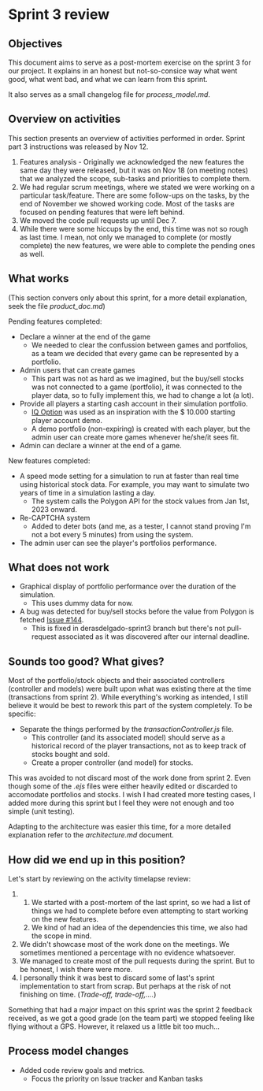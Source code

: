 # Sprint 3 review

## Objectives
This document aims to serve as a post-mortem exercise on the sprint 3 for our project. It explains in an honest but not-so-consice way what went good, what went bad, and what we can learn from this sprint.

It also serves as a small changelog file for *process_model.md*.

## Overview on activities

This section presents an overview of activities performed in order. Sprint part 3 instructions was released by Nov 12.
1. Features analysis - Originally we acknowledged the new features the same day they were released, but it was on Nov 18 (on meeting notes) that we analyzed the scope, sub-tasks and priorities to complete them.
2. We had regular scrum meetings, where we stated we were working on a particular task/feature. There are some follow-ups on the tasks, by the end of November we showed working code. Most of the tasks are focused on pending features that were left behind.
3. We moved the code pull requests up until Dec 7.
4. While there were some hiccups by the end, this time was not so rough as last time. I mean, not only we managed to complete (or mostly complete) the new features, we were able to complete the pending ones as well.

## What works
(This section convers only about this sprint, for a more detail explanation, seek the file *product_doc.md*)

Pending features completed:
* Declare a winner at the end of the game
    * We needed to clear the confussion between games and portfolios, as a team we decided that every game can be represented by a portfolio.
* Admin users that can create games
    * This part was not as hard as we imagined, but the buy/sell stocks was not connected to a game (portfolio), it was connected to the player data, so to fully implement this, we had to change a lot (a lot).
* Provide all players a starting cash account in their simulation portfolio.
    * [IQ Option](https://iqoption.com/en) was used as an inspiration with the $ 10.000 starting player account demo. 
    * A demo portfolio (non-expiring) is created with each player, but the admin user can create more games whenever he/she/it sees fit.
* Admin can declare a winner at the end of a game.

New features completed:
* A speed mode setting for a simulation to run at faster than real time using historical stock data. For example, you may want to simulate two years of time in a simulation lasting a day.
    * The system calls the Polygon API for the stock values from Jan 1st, 2023 onward.
* Re-CAPTCHA system
    * Added to deter bots (and me, as a tester, I cannot stand proving I'm not a bot every 5 minutes) from using the system.
* The admin user can see the player's portfolios performance.

## What does not work
* Graphical display of portfolio performance over the duration of the simulation.
    * This uses dummy data for now.
* A bug was detected for buy/sell stocks before the value from Polygon is fetched [Issue #144](https://github.com/CS6905F24/term-project-teamh/issues/144).
    * This is fixed in derasdelgado-sprint3 branch but there's not pull-request associated as it was discovered after our internal deadline.

## Sounds too good? What gives?
Most of the portfolio/stock objects and their associated controllers (controller and models) were built upon what was existing there at the time (transactions from sprint 2). While everything's working as intended, I still believe it would be best to rework this part of the system completely. To be specific:
* Separate the things performed by the *transactionController.js* file.
    * This controller (and its associated model) should serve as a historical record of the player transactions, not as to keep track of stocks bought and sold.
    * Create a proper controller (and model) for stocks.

This was avoided to not discard most of the work done from sprint 2. Even though some of the *.ejs* files were either heavily edited or discarded to accomodate portfolios and stocks.
I wish I had created more testing cases, I added more during this sprint but I feel they were not enough and too simple (unit testing).

Adapting to the architecture was easier this time, for a more detailed explanation refer to the *architecture.md* document.

## How did we end up in this position?
Let's start by reviewing on the activity timelapse review:
1. 1. We started with a post-mortem of the last sprint, so we had a list of things we had to complete before even attempting to start working on the new features.
   2. We kind of had an idea of the dependencies this time, we also had the scope in mind.
2. We didn't showcase most of the work done on the meetings. We sometimes mentioned a percentage with no evidence whatsoever.
3. We managed to create most of the pull requests during the sprint. But to be honest, I wish there were more.
4. I personally think it was best to discard some of last's sprint implementation to start from scrap. But perhaps at the risk of not finishing on time. (*Trade-off, trade-off,....*)

Something that had a major impact on this sprint was the sprint 2 feedback received, as we got a good grade (on the team part) we stopped feeling like flying without a GPS. However, it relaxed us a little bit too much...

## Process model changes
* Added code review goals and metrics.
    * Focus the priority on Issue tracker and Kanban tasks
